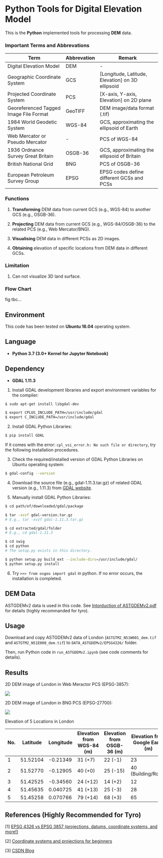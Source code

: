 # Python Tools for Digital Elevation Model

This is the **Python** implemented tools for processing **DEM** data.

### Important Terms and Abbrevations

| Term                                   | Abbrevation | Remark 
| -------------------------------------- | ----------- | ------ 
| Digital Elevation Model                | DEM         | - 
| Geographic Coordinate System           | GCS         | [Longitude, Latitude, Elevation] on 3D ellipsoid 
| Projected Coordinate System            | PCS         | [X-axis, Y-axis, Elevation] on 2D plane 
| Georeferenced Tagged Image File Format | GeoTIFF     | DEM image/data format (.tif) 
| 1984 World Geodetic System             | WGS-84      | GCS, approximating the ellipsoid of Earth 
| Web Mercator or Pseudo Mercator        | -           | PCS of WGS-84 
| 1936 Ordnance Survey Great Britain     | OSGB-36     | GCS, approximating the ellipsoid of Britain 
| British National Grid                  | BNG         | PCS of OSGB-36 
| European Petroleum Survey Group        | EPSG        | EPSG codes define different GCSs and PCSs 

### Functions

1. **Transforming** DEM data from current GCS (e.g., WGS-84) to another GCS (e.g., OSGB-36).

2. **Projecting** DEM data from current GCS (e.g., WGS-84/OSGB-36) to the related PCS (e.g., Web Mercator/BNG).

3. **Visualising** DEM data in different PCSs as 2D images.

4. **Obtaining** elevation of specific locations from DEM data in different GCSs.

### Limitation

1. Can not visualize 3D land surface.

### Flow Chart

fig tbc...

## Environment

This code has been tested on **Ubuntu 16.04** operating system.

## Language

* __Python 3.7 (3.0+ Kernel for Jupyter Notebook)__

## Dependency

* __GDAL 1.11.3__

1. Install GDAL development libraries and export environment variables for the compiler:
```bash
$ sudo apt-get install libgdal-dev

$ export CPLUS_INCLUDE_PATH=/usr/include/gdal
$ export C_INCLUDE_PATH=/usr/include/gdal
```

2. Install GDAL Python Libraries:
```bash
$ pip install GDAL
```

If it comes with the error: ```cpl_vsi_error.h: No such file or directory```, try the following installation procedures.

3. Check the required/installed version of GDAL Python Libraries on Ubuntu operating system:
```bash
$ gdal-config --version
```

4. Download the source file (e.g., gdal-1.11.3.tar.gz) of related GDAL version (e.g., 1.11.3) from [GDAL website](http://trac.osgeo.org/gdal/wiki/DownloadSource).

5. Manually install GDAL Python Libraries:
```bash
$ cd path/of/downloaded/gdal/package

$ tar -xvzf gdal-version.tar.gz 
# E.g., tar -xvzf gdal-1.11.3.tar.gz

$ cd extracted/gdal/folder
# E.g., cd gdal-1.11.3

$ cd swig
$ cd python
# The setup.py exists in this directory.

$ python setup.py build_ext --include-dirs=/usr/include/gdal/
$ python setup.py install
```

6. Try ```>>> from osgeo import gdal``` in python. If no error occurs, the installation is completed.

## DEM Data

ASTGDEMv2 data is used in this code. See [Intorduction of ASTGDEMv2.pdf](https://github.com/HeZhang1994/DEM-Digital-Elevation-Model-Tools/blob/master/Intorduction%20of%20ASTGDEMv2.pdf) for details (highly recommanded for tyro).

## Usage

Download and copy ASTGDEMv2 data of London (```ASTGTM2_N51W001_dem.tif``` and ```ASTGTM2_N51E000_dem.tif```) to ```DATA_ASTGDEMv2/EPSG4326/``` folder.

Then, run Python code in ```run_ASTGDEMv2.ipynb``` (see code comments for details).

## Results

2D DEM image of London in Web Meractor PCS (EPSG-3857):

![](https://github.com/HeZhang1994/DEM-Digital-Elevation-Model-Tools/blob/master/LD_EPSG3857.png)

2D DEM image of London in BNG PCS (EPSG-27700):

![](https://github.com/HeZhang1994/DEM-Digital-Elevation-Model-Tools/blob/master/LD_EPSG27700.png)

Elevation of 5 Locations in London

| No. | Latitude | Longitude | Elevation from WGS-84 (m) | Elevation from OSGB-36 (m) | Elevation from Google Earth (m) 
| --- | -------- | --------- | ------------------------- | -------------------------- | ------------------------------- 
| 1   | 51.52104 | -0.21349  | 31 (+7)                   | 22 (-1)                    | 23
| 2   | 51.52770 | -0.12905  | 40 (+0)                   | 25 (-15)                   | 40 (Building/Road)
| 3   | 51.42525 | -0.34560  | 24 (+12)                  | 14 (+2)                    | 12
| 4   | 51.45635 | 0.040725  | 41 (+13)                  | 25 (-3)                    | 28 
| 5   | 51.45258 | 0.070766  | 79 (+14)                  | 68 (+3)                    | 65

## References (Highly Recommended for Tyro)

[1] [EPSG 4326 vs EPSG 3857 (projections, datums, coordinate systems, and more!)](http://lyzidiamond.com/posts/4326-vs-3857)

[2] [Coordinate systems and projections for beginners](https://communityhub.esriuk.com/geoxchange/2012/3/26/coordinate-systems-and-projections-for-beginners.html)

[3] [CSDN Blog](https://blog.csdn.net/liuhailiuhai12/article/details/75007417)
